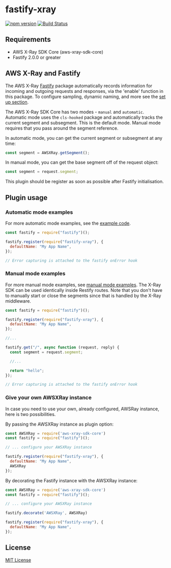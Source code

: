 # fastify-xray

[![npm version](https://badge.fury.io/js/fastify-xray.svg)](https://badge.fury.io/js/fastify-xray) [![Build Status](https://travis-ci.org/jeromemacias/fastify-xray.svg?branch=master)](https://travis-ci.org/jeromemacias/fastify-xray)

## Requirements

* AWS X-Ray SDK Core (aws-xray-sdk-core)
* Fastify 2.0.0 or greater

## AWS X-Ray and Fastify

The AWS X-Ray [Fastify](http://fastify.io/) package automatically records information
for incoming and outgoing requests and responses, via the 'enable' function in this
package. To configure sampling, dynamic naming, and more see the [set up section](https://github.com/aws/aws-xray-sdk-node/tree/master/packages/core#setup).

The AWS X-Ray SDK Core has two modes - `manual` and `automatic`.
Automatic mode uses the `cls-hooked` package and automatically
tracks the current segment and subsegment. This is the default mode.
Manual mode requires that you pass around the segment reference.

In automatic mode, you can get the current segment or subsegment at any time:

```js
const segment = AWSXRay.getSegment();
```

In manual mode, you can get the base segment off of the request object:

```js
const segment = request.segment;
```

This plugin should be register as soon as possible after Fastify initialisation.

## Plugin usage

### Automatic mode examples

For more automatic mode examples, see the [example code](https://github.com/aws/aws-xray-sdk-node/tree/master/packages/core#example-code).

```js
const fastify = require("fastify")();

fastify.register(require("fastify-xray"), {
  defaultName: "My App Name",
});

// Error capturing is attached to the fastify onError hook
```

### Manual mode examples

For more manual mode examples, see [manual mode examples](https://github.com/aws/aws-xray-sdk-node/tree/master/packages/core#Manual-Mode-Examples). The X-Ray SDK can be used identically inside Restify routes. Note that you don't have to manually start or close the segments since that is handled by the X-Ray middleware.

```js
const fastify = require("fastify")();

fastify.register(require("fastify-xray"), {
  defaultName: "My App Name",
});

//...

fastify.get("/", async function (request, reply) {
  const segment = request.segment;

  //...

  return "hello";
});

// Error capturing is attached to the fastify onError hook
```

### Give your own AWSXRay instance

In case you need to use your own, already configured, AWSRay instance, here is two possibilities.

By passing the AWSXRay instance as plugin option:

```js
const AWSXRay = require('aws-xray-sdk-core')
const fastify = require("fastify")();

// ... configure your AWSXRay instance

fastify.register(require("fastify-xray"), {
  defaultName: "My App Name",
  AWSXRay
});
```

By decorating the Fastify instance with the AWSXRay instance:

```js
const AWSXRay = require('aws-xray-sdk-core')
const fastify = require("fastify")();

// ... configure your AWSXRay instance

fastify.decorate('AWSXRay', AWSXRay)

fastify.register(require("fastify-xray"), {
  defaultName: "My App Name",
});
```

## License

[MIT License](LICENSE.md)

